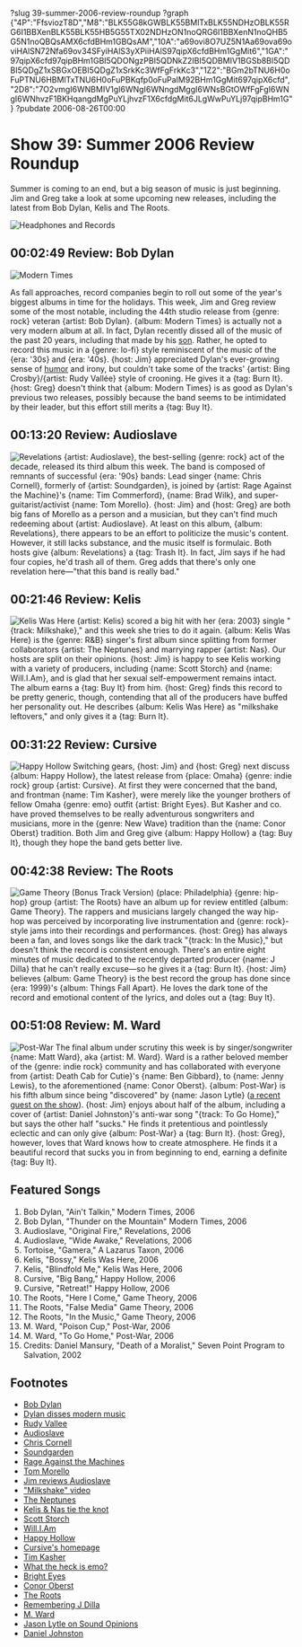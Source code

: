 ?slug 39-summer-2006-review-roundup
?graph {"4P":"FfsviozT8D","M8":"BLK55G8kGWBLK55BMlTxBLK55NDHzOBLK55RG6I1BBXenBLK55BLK55HB5G55TX02NDHzON1noQRG6I1BBXenN1noQHB5G5N1noQBQsAMX6cfdBHm1GBQsAM","10A":"a69ovi8O7UZ5N1Aa69ova69oviHAlSN72Nfa69ov34SFyiHAlS3yXPiiHAlS97qipX6cfdBHm1GgMit6","1GA":"97qipX6cfd97qipBHm1GBI5QDONgzPBI5QDNkZ2IBI5QDBMIV1BGSb8BI5QDBI5QDgZ1xSBGxOEBI5QDgZ1xSrkKc3WfFgFrkKc3","1Z2":"BGm2bTNU6H0oFuPTNU6HBMlTxTNU6H0oFuPBKqfp0oFuPaIM92BHm1GgMit697qipX6cfd","2D8":"7O2vmgI6WNBMIV1gI6WNgI6WNngdMggI6WNsBGtOWfFgFgI6WNgI6WNhvzF1BKHqangdMgPuYLjhvzF1X6cfdgMit6JLgWwPuYLj97qipBHm1G"}
?pubdate 2006-08-26T00:00
# Show 39: Summer 2006 Review Roundup
Summer is coming to an end, but a big season of music is just beginning. Jim and Greg take a look at some upcoming new releases, including the latest from Bob Dylan, Kelis and The Roots.

![Headphones and Records](//static.soundopinions.org/images/2007/fallroundup.jpg)

## 00:02:49 Review: Bob Dylan
![Modern Times](//static.soundopinions.org/assets/39/4P0.jpg "462006/187497036")

As fall approaches, record companies begin to roll out some of the year's biggest albums in time for the holidays. This week, Jim and Greg review some of the most notable, including the 44th studio release from {genre: rock} veteran {artist: Bob Dylan}. {album: Modern Times} is actually not a very modern album at all. In fact, Dylan recently dissed all of the music of the past 20 years, including that made by his [son](http://en.wikipedia.org/wiki/Jakob_Dylan/). Rather, he opted to record this music in a {genre: lo-fi} style reminiscent of the music of the {era: '30s} and {era: '40s}. {host: Jim} appreciated Dylan's ever-growing sense of [humor](http://www.moron.nl/lyrics/bob-dylan/thunder-on-the-mountain-lyrics.html) and irony, but couldn't take some of the tracks' {artist: Bing Crosby}/{artist: Rudy Vallée} style of crooning. He gives it a {tag: Burn It}. {host: Greg} doesn't think that {album: Modern Times} is as good as Dylan's previous two releases, possibly because the band seems to be intimidated by their leader, but this effort still merits a {tag: Buy It}. 

## 00:13:20 Review: Audioslave
![Revelations](//static.soundopinions.org/assets/39/M80.jpg "825191/396134092")
{artist: Audioslave}, the best-selling {genre: rock} act of the decade, released its third album this week. The band is composed of remnants of successful {era: '90s} bands: Lead singer {name: Chris Cornell}, formerly of {artist: Soundgarden}, is joined by {artist: Rage Against the Machine}'s {name: Tim Commerford}, {name: Brad Wilk}, and super-guitarist/activist {name: Tom Morello}. {host: Jim} and {host: Greg} are both big fans of Morello as a person and a musician, but they can't find much redeeming about {artist: Audioslave}. At least on this album, {album: Revelations}, there appears to be an effort to politicize the music's content. However, it still lacks substance, and the music itself is formulaic. Both hosts give {album: Revelations} a {tag: Trash It}. In fact, Jim says if he had four copies, he'd trash all of them. Greg adds that there's only one revelation here—"that this band is really bad." 

## 00:21:46 Review: Kelis
![Kelis Was Here](//static.soundopinions.org/assets/39/10A0.jpg "772086/306827864")
{artist: Kelis} scored a big hit with her {era: 2003} single "{track: Milkshake}," and this week she tries to do it again. {album: Kelis Was Here} is the {genre: R&B} singer's first album since splitting from former collaborators {artist: The Neptunes} and marrying rapper {artist: Nas}. Our hosts are split on their opinions. {host: Jim} is happy to see Kelis working with a variety of producers, including {name: Scott Storch} and {name: Will.I.Am}, and is glad that her sexual self-empowerment remains intact. The album earns a {tag: Buy It} from him. {host: Greg} finds this record to be pretty generic, though, contending that all of the producers have buffed her personality out. He describes {album: Kelis Was Here} as "milkshake leftovers," and only gives it a {tag: Burn It}.

## 00:31:22 Review: Cursive
![Happy Hollow](//static.soundopinions.org/assets/39/1GA0.jpg "150633966/1187460923")
Switching gears, {host: Jim} and {host: Greg} next discuss {album: Happy Hollow}, the latest release from {place: Omaha} {genre: indie rock} group {artist: Cursive}. At first they were concerned that the band, and frontman {name: Tim Kasher}, were merely like the younger brothers of fellow Omaha {genre: emo} outfit {artist: Bright Eyes}. But Kasher and co. have proved themselves to be really adventurous songwriters and musicians, more in the {genre: New Wave} tradition than the {name: Conor Oberst} tradition. Both Jim and Greg give {album: Happy Hollow} a {tag: Buy It}, though they hope the band gets better live.

## 00:42:38 Review: The Roots
![Game Theory (Bonus Track Version)](//static.soundopinions.org/assets/39/1Z20.jpg "43680/183134942")
{place: Philadelphia} {genre: hip-hop} group {artist: The Roots} have an album up for review entitled {album: Game Theory}. The rappers and musicians largely changed the way hip-hop was perceived by incorporating live instrumentation and {genre: rock}-style jams into their recordings and performances. {host: Greg} has always been a fan, and loves songs like the dark track "{track: In the Music}," but doesn't think the record is consistent enough. There's an entire eight minutes of music dedicated to the recently departed producer {name: J Dilla} that he can't really excuse—so he gives it a {tag: Burn It}. {host: Jim} believes {album: Game Theory} is the best record the group has done since {era: 1999}'s {album: Things Fall Apart}. He loves the dark tone of the record and emotional content of the lyrics, and doles out a {tag: Buy It}.

## 00:51:08 Review: M. Ward
![Post-War](//static.soundopinions.org/assets/39/2D80.jpg "1209107/171852155")
The final album under scrutiny this week is by singer/songwriter {name: Matt Ward}, aka {artist: M. Ward}. Ward is a rather beloved member of the {genre: indie rock} community and has collaborated with everyone from {artist: Death Cab for Cutie}'s {name: Ben Gibbard}, to {name: Jenny Lewis}, to the aforementioned {name: Conor Oberst}. {album: Post-War} is his fifth album since being "discovered" by {name: Jason Lytle} ([a recent guest on the show](show/37/)). {host: Jim} enjoys about half of the album, including a cover of {artist: Daniel Johnston}'s anti-war song "{track: To Go Home}," but says the other half "sucks." He finds it pretentious and pointlessly eclectic and can only give {album: Post-War} a {tag: Burn It}. {host: Greg}, however, loves that Ward knows how to create atmosphere. He finds it a beautiful record that sucks you in from beginning to end, earning a definite {tag: Buy It}.

## Featured Songs
1. Bob Dylan, "Ain't Talkin," Modern Times, 2006
2. Bob Dylan, "Thunder on the Mountain" Modern Times, 2006
3. Audioslave, "Original Fire," Revelations, 2006
4. Audioslave, "Wide Awake," Revelations, 2006
5. Tortoise, "Gamera," A Lazarus Taxon, 2006
6. Kelis, "Bossy," Kelis Was Here, 2006
7. Kelis, "Blindfold Me," Kelis Was Here, 2006
8. Cursive, "Big Bang," Happy Hollow, 2006
9. Cursive, "Retreat!" Happy Hollow, 2006
10. The Roots, "Here I Come," Game Theory, 2006
11. The Roots, "False Media" Game Theory, 2006
12. The Roots, "In the Music," Game Theory, 2006
13. M. Ward, "Poison Cup," Post-War, 2006
14. M. Ward, "To Go Home," Post-War, 2006
15. Credits: Daniel Mansury, "Death of a Moralist," Seven Point Program to Salvation, 2002

## Footnotes
- [Bob Dylan](http://www.bobdylan.com/)
- [Dylan disses modern music](http://www.rollingstone.com/rockdaily/index.php/2006/08/22/bob-dylan-professional-rabblerouser/)
- [Rudy Vallee](http://www.allmusic.com/cg/amg.dll?P=amg&sql=rudy+vallie&x=0&y=0&opt1=1&sourceid=mozilla-search)
- [Audioslave](http://www.allmusic.com/artist/audioslave-mn0000040743)
- [Chris Cornell](http://www.chriscornell.com/)
- [Soundgarden](http://www.allmusic.com/artist/soundgarden-mn0000001098)
- [Rage Against the Machines](http://www.allmusic.com/artist/rage-against-the-machine-mn0000863790)
- [Tom Morello](http://en.wikipedia.org/wiki/Tom_Morello)
- [Jim reviews Audioslave](http://www.jimdero.com/News2003/AudioslaveFeb25.htm)
- ["Milkshake" video](https://www.youtube.com/watch?v=pGL2rytTraA)
- [The Neptunes](http://startrakmusic.com/)
- [Kelis & Nas tie the knot](http://trendynation.blogspot.com/2006/07/nas-keliss-wedding-photo.html)
- [Scott Storch](http://www.askmen.com/celebs/men/entertainment_200/240_scott_storch.html)
- [Will.I.Am](http://www.allmusic.com/artist/william-mn0000691648)
- [Happy Hollow](http://store.saddle-creek.com/Merchant2/merchant.mvc?Screen=PROD&Store_Code=SCOS&Product_Code=LBJ-094-2&Category_Code=Cursive)
- [Cursive's homepage](http://www.cursivearmy.com/)
- [Tim Kasher](http://www.allmusic.com/artist/tim-kasher-mn0000594147)
- [What the heck is emo?](http://www.fourfa.com/)
- [Bright Eyes](http://www.saddle-creek.com/bands/brighteyes/)
- [Conor Oberst](http://en.wikipedia.org/wiki/Conor_Oberst)
- [The Roots](http://www.theroots.com/)
- [Remembering J Dilla](http://www.stonesthrow.com/jdilla/)
- [M. Ward](http://www.mwardmusic.com/)
- [Jason Lytle on Sound Opinions](http://www.soundopinions.org/show/37/)
- [Daniel Johnston](http://www.hihowareyou.com/)
